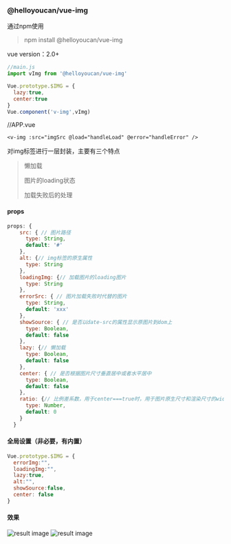 ### @helloyoucan/vue-img

通过npm使用

> npm install @helloyoucan/vue-img

vue version：2.0+

```javascript
//main.js
import vImg from '@helloyoucan/vue-img'

Vue.prototype.$IMG = {
  lazy:true,
  center:true
}
Vue.component('v-img',vImg)

```
//APP.vue
```
<v-img :src="imgSrc @load="handleLoad" @error="handleError" />
```



对img标签进行一层封装，主要有三个特点

>懒加载
>
>图片的loading状态
>
>加载失败后的处理



#### props

```javascript
props: {
    src: { // 图片路径
      type: String,
      default: '#'
    },
    alt: {// img标签的原生属性
      type: String
    },
    loadingImg: {// 加载图片的loading图片
      type: String
    },
    errorSrc: { // 图片加载失败时代替的图片
      type: String,
      default: 'xxx'
    },
    showSource: { // 是否以date-src的属性显示原图片到dom上
      type: Boolean,
      default: false
    },
    lazy: {// 懒加载
      type: Boolean,
      default: false
    },
    center: { // 是否根据图片尺寸垂直居中或者水平居中
      type: Boolean,
      default: false
    },
    ratio: {// 比例差系数，用于center===true时，用于图片原生尺寸和渲染尺寸的width/height比例的差值对比然后去设置图片的width或者height为auto的依据
      type: Number,
      default: 0
    }
  }
```

#### 全局设置（非必要，有内置）

```javascript
Vue.prototype.$IMG = {
  errorImg:"", 
  loadingImg:"",
  lazy:true,
  alt:"",
  showSource:false,
  center: false
}

```

#### 效果

![result image](https://github-1252517012.cos.ap-guangzhou.myqcloud.com/vue-img/0roocard.gif)
![result image](https://github-1252517012.cos.ap-guangzhou.myqcloud.com/vue-img/vue-img.png)